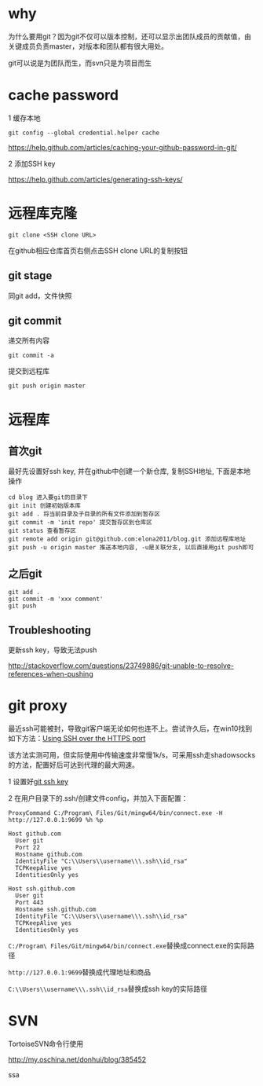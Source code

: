 # why

为什么要用git？因为git不仅可以版本控制，还可以显示出团队成员的贡献值，由关键成员负责master，对版本和团队都有很大用处。

git可以说是为团队而生，而svn只是为项目而生

# cache password

1 缓存本地

```
git config --global credential.helper cache
```

https://help.github.com/articles/caching-your-github-password-in-git/

2 添加SSH key

https://help.github.com/articles/generating-ssh-keys/

# 远程库克隆

```
git clone <SSH clone URL>
```

<SSH clone URL> 在github相应仓库首页右侧点击SSH clone URL的复制按钮

## git stage

同git add，文件快照

## git commit

递交所有内容

```
git commit -a
```

提交到远程库

```
git push origin master
```

# 远程库

## 首次git

最好先设置好ssh key, 并在github中创建一个新仓库, 复制SSH地址, 下面是本地操作

```
cd blog 进入要git的目录下
git init 创建初始版本库
git add . 将当前目录及子目录的所有文件添加到暂存区
git commit -m 'init repo' 提交暂存区到仓库区
git status 查看暂存区
git remote add origin git@github.com:elona2011/blog.git 添加远程库地址
git push -u origin master 推送本地内容, -u是关联分支, 以后直接用git push即可
```

## 之后git

```
git add .
git commit -m 'xxx comment'
git push
```

## Troubleshooting

更新ssh key，导致无法push

http://stackoverflow.com/questions/23749886/git-unable-to-resolve-references-when-pushing

# git proxy

最近ssh可能被封，导致git客户端无论如何也连不上。尝试许久后，在win10找到如下方法：[Using SSH over the HTTPS port](https://help.github.com/articles/using-ssh-over-the-https-port/)

该方法实测可用，但实际使用中传输速度非常慢1k/s，可采用ssh走shadowsocks的方法，配置好后可达到代理的最大网速。

1 设置好[git ssh key](https://help.github.com/articles/generating-ssh-keys/)

2 在用户目录下的.ssh/创建文件config，并加入下面配置：

```
ProxyCommand C:/Program\ Files/Git/mingw64/bin/connect.exe -H http://127.0.0.1:9699 %h %p

Host github.com
  User git
  Port 22
  Hostname github.com
  IdentityFile "C:\\Users\\username\\\.ssh\\id_rsa"
  TCPKeepAlive yes
  IdentitiesOnly yes

Host ssh.github.com
  User git
  Port 443
  Hostname ssh.github.com
  IdentityFile "C:\\Users\\username\\\.ssh\\id_rsa"
  TCPKeepAlive yes
  IdentitiesOnly yes
```

``C:/Program\ Files/Git/mingw64/bin/connect.exe``替换成connect.exe的实际路径

``http://127.0.0.1:9699``替换成代理地址和商品

``C:\\Users\\username\\\.ssh\\id_rsa``替换成ssh key的实际路径

# SVN

TortoiseSVN命令行使用

http://my.oschina.net/donhui/blog/385452

ssa
